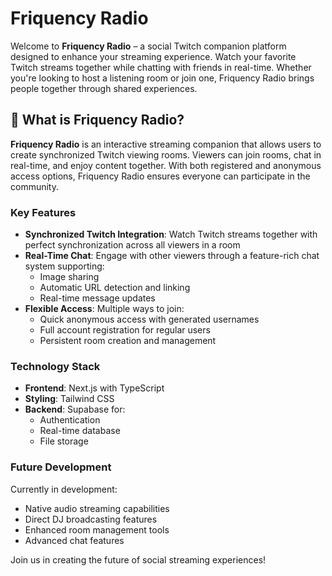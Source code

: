 # Friquency Radio

Welcome to **Friquency Radio** – a social Twitch companion platform designed to enhance your streaming experience. Watch your favorite Twitch streams together while chatting with friends in real-time. Whether you're looking to host a listening room or join one, Friquency Radio brings people together through shared experiences.

## 🚀 What is Friquency Radio?

**Friquency Radio** is an interactive streaming companion that allows users to create synchronized Twitch viewing rooms. Viewers can join rooms, chat in real-time, and enjoy content together. With both registered and anonymous access options, Friquency Radio ensures everyone can participate in the community.

### Key Features

- **Synchronized Twitch Integration**: Watch Twitch streams together with perfect synchronization across all viewers in a room
- **Real-Time Chat**: Engage with other viewers through a feature-rich chat system supporting:
  - Image sharing
  - Automatic URL detection and linking
  - Real-time message updates
- **Flexible Access**: Multiple ways to join:
  - Quick anonymous access with generated usernames
  - Full account registration for regular users
  - Persistent room creation and management

### Technology Stack

- **Frontend**: Next.js with TypeScript
- **Styling**: Tailwind CSS
- **Backend**: Supabase for:
  - Authentication
  - Real-time database
  - File storage

### Future Development

Currently in development:
- Native audio streaming capabilities
- Direct DJ broadcasting features
- Enhanced room management tools
- Advanced chat features

Join us in creating the future of social streaming experiences!